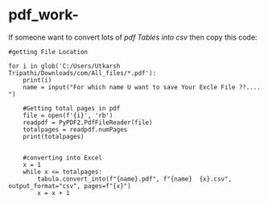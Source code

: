 # pdf_work-

If someone want to convert lots of *pdf Tables into csv* then copy this code: 



    #getting File Location

    for i in glob('C:/Users/Utkarsh Tripathi/Downloads/com/All_files/*.pdf'):
        print(i)
        name = input("For which name U want to save Your Excle File ??.... ")

        #Getting total pages in pdf 
        file = open(f'{i}', 'rb')
        readpdf = PyPDF2.PdfFileReader(file)
        totalpages = readpdf.numPages
        print(totalpages)


        #converting into Excel
        x = 1
        while x <= totalpages:
            tabula.convert_into(f"{name}.pdf", f"{name}  {x}.csv", output_format="csv", pages=f"{x}")
            x = x + 1
